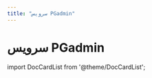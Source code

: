 ```yaml
---
title: "سرویس PGadmin"
---
```

# سرویس PGadmin

import DocCardList from '@theme/DocCardList';

<DocCardList />